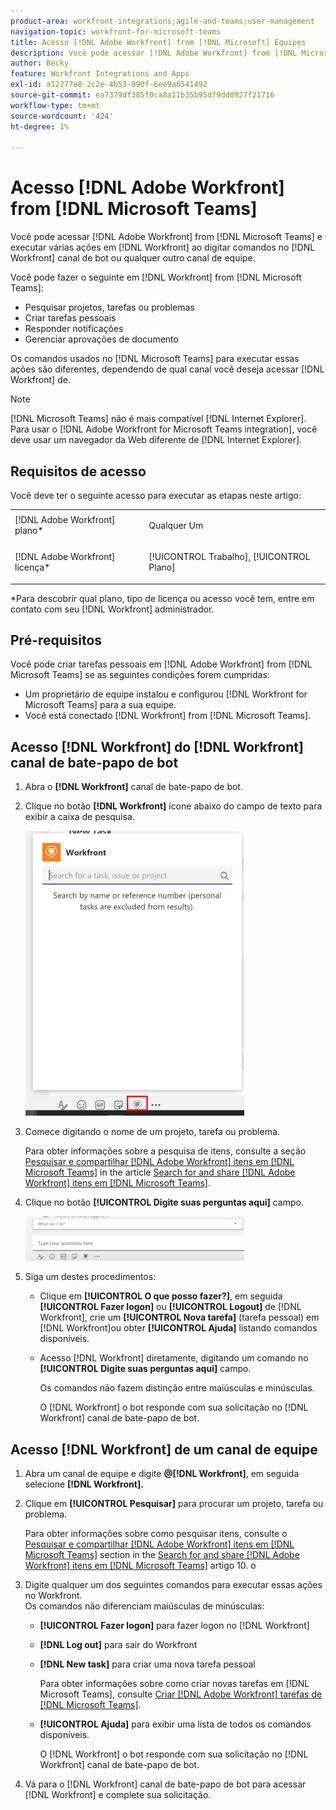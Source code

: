 ```yaml
---
product-area: workfront-integrations;agile-and-teams;user-management
navigation-topic: workfront-for-microsoft-teams
title: Acesso [!DNL Adobe Workfront] from [!DNL Microsoft] Equipes
description: Você pode acessar [!DNL Adobe Workfront] from [!DNL Microsoft Teams] e executar várias ações em [!DNL Workfront] ao digitar comandos no canal de bot do Workfront ou em qualquer outro canal do grupo.
author: Becky
feature: Workfront Integrations and Apps
exl-id: a12277e8-2c2e-4b53-990f-6ee9a6541492
source-git-commit: ea7379df385f0ca8a11b35b95df9dd0927f21716
workflow-type: tm+mt
source-wordcount: '424'
ht-degree: 1%

---
```


# Acesso [!DNL Adobe Workfront] from [!DNL Microsoft Teams]

Você pode acessar [!DNL Adobe Workfront] from [!DNL Microsoft Teams] e executar várias ações em [!DNL Workfront] ao digitar comandos no [!DNL Workfront] canal de bot ou qualquer outro canal de equipe.

Você pode fazer o seguinte em [!DNL Workfront] from [!DNL Microsoft Teams]:

* Pesquisar projetos, tarefas ou problemas
* Criar tarefas pessoais
* Responder notificações
* Gerenciar aprovações de documento

Os comandos usados no [!DNL Microsoft Teams] para executar essas ações são diferentes, dependendo de qual canal você deseja acessar [!DNL Workfront] de.

>[!NOTE]
>
>[!DNL Microsoft Teams] não é mais compatível [!DNL Internet Explorer]. Para usar o [!DNL Adobe Workfront for Microsoft Teams integration], você deve usar um navegador da Web diferente de [!DNL Internet Explorer].

## Requisitos de acesso

Você deve ter o seguinte acesso para executar as etapas neste artigo:

<table style="table-layout:auto"> 
 <col> 
 <col> 
 <tbody> 
  <tr> 
   <td role="rowheader">[!DNL Adobe Workfront] plano*</td> 
   <td> <p>Qualquer Um</p> </td> 
  </tr> 
  <tr> 
   <td role="rowheader">[!DNL Adobe Workfront] licença*</td> 
   <td> <p>[!UICONTROL Trabalho], [!UICONTROL Plano]</p> </td> 
  </tr> 
 </tbody> 
</table>

&#42;Para descobrir qual plano, tipo de licença ou acesso você tem, entre em contato com seu [!DNL Workfront] administrador.

## Pré-requisitos

Você pode criar tarefas pessoais em [!DNL Adobe Workfront] from [!DNL Microsoft Teams] se as seguintes condições forem cumpridas:

* Um proprietário de equipe instalou e configurou [!DNL Workfront for Microsoft Teams] para a sua equipe.
* Você está conectado [!DNL Workfront] from [!DNL Microsoft Teams].

## Acesso [!DNL Workfront] do [!DNL Workfront] canal de bate-papo de bot

1. Abra o **[!DNL Workfront]** canal de bate-papo de bot.
1. Clique no botão **[!DNL Workfront]** ícone abaixo do campo de texto para exibir a caixa de pesquisa.

   ![times_search_box_in_the_bot_channel.PNG](assets/teams-search-box-in-the-bot-channel-350x456.png)

1. Comece digitando o nome de um projeto, tarefa ou problema.

   Para obter informações sobre a pesquisa de itens, consulte a seção [Pesquisar e compartilhar [!DNL Adobe Workfront] itens em [!DNL Microsoft Teams]](../../workfront-integrations-and-apps/using-workfront-with-microsoft-teams/search-for-and-share-wf-items-in-ms-teams.md) in the article [Search for and share [!DNL Adobe Workfront] itens em [!DNL Microsoft Teams]](../../workfront-integrations-and-apps/using-workfront-with-microsoft-teams/search-for-and-share-wf-items-in-ms-teams.md).

1. Clique no botão **[!UICONTROL Digite suas perguntas aqui]** campo.

   ![ms_times_type_your_questions_here_and_what_can_I_do_fields.png](assets/ms-teams-type-your-questions-here-and-what-can-i-do-fields-350x71.png)

1. Siga um destes procedimentos:

   * Clique em **[!UICONTROL O que posso fazer?]**, em seguida **[!UICONTROL Fazer logon]** ou **[!UICONTROL Logout]** de [!DNL Workfront], crie um **[!UICONTROL Nova tarefa]** (tarefa pessoal) em [!DNL Workfront]ou obter **[!UICONTROL Ajuda]** listando comandos disponíveis.

   * Acesso [!DNL Workfront] diretamente, digitando um comando no **[!UICONTROL Digite suas perguntas aqui]** campo.

      Os comandos não fazem distinção entre maiúsculas e minúsculas.

      O [!DNL Workfront] o bot responde com sua solicitação no [!DNL Workfront] canal de bate-papo de bot.

## Acesso [!DNL Workfront] de um canal de equipe

1. Abra um canal de equipe e digite **@[!DNL Workfront]**, em seguida selecione **[!DNL Workfront].**

1. Clique em **[!UICONTROL Pesquisar]** para procurar um projeto, tarefa ou problema.

   Para obter informações sobre como pesquisar itens, consulte o [Pesquisar e compartilhar [!DNL Adobe Workfront] itens em [!DNL Microsoft Teams]](../../workfront-integrations-and-apps/using-workfront-with-microsoft-teams/search-for-and-share-wf-items-in-ms-teams.md) section in the [Search for and share [!DNL Adobe Workfront] itens em [!DNL Microsoft Teams]](../../workfront-integrations-and-apps/using-workfront-with-microsoft-teams/search-for-and-share-wf-items-in-ms-teams.md) artigo 10. o

1. Digite qualquer um dos seguintes comandos para executar essas ações no Workfront.\
   Os comandos não diferenciam maiúsculas de minúsculas:

   * **[!UICONTROL Fazer logon]** para fazer logon no [!DNL Workfront]
   * **[!DNL Log out]** para sair do Workfront
   * **[!DNL New task]** para criar uma nova tarefa pessoal

      Para obter informações sobre como criar novas tarefas em [!DNL Microsoft Teams], consulte [Criar [!DNL Adobe Workfront] tarefas de [!DNL Microsoft Teams]](../../workfront-integrations-and-apps/using-workfront-with-microsoft-teams/create-workfront-tasks-from-ms-teams.md).

   * **[!UICONTROL Ajuda]** para exibir uma lista de todos os comandos disponíveis.

      O [!DNL Workfront] o bot responde com sua solicitação no [!DNL Workfront] canal de bate-papo de bot.

1. Vá para o [!DNL Workfront] canal de bate-papo de bot para acessar [!DNL Workfront] e complete sua solicitação.

